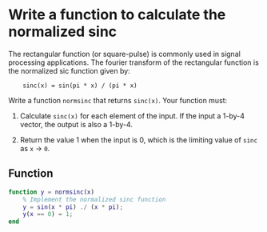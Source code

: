 # Write a function to calculate the normalized sinc

The rectangular function (or square-pulse) is commonly used in signal processing applications. The fourier transform of the rectangular function is the normalized sic function given by:

        sinc(x) = sin(pi * x) / (pi * x)

Write a function `normsinc` that returns `sinc(x)`. Your function must:

1. Calculate `sinc(x)` for each element of the input. If the input a 1-by-4 vector, the output is also a 1-by-4.

2. Return the value 1 when the input is 0, which is the limiting value of `sinc` as `x` → `0`.

## Function

```matlab
function y = normsinc(x)
    % Implement the normalized sinc function
    y = sin(x * pi) ./ (x * pi);
    y(x == 0) = 1;
end
```